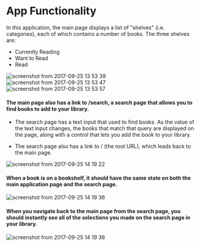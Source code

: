 # App Functionality

In this application,
the main page displays a list of "shelves" (i.e. categories), each of which contains a number of books. The three shelves are:

* Currently Reading
* Want to Read
* Read


![screenshot from 2017-09-25 13 53 39](https://user-images.githubusercontent.com/16433381/30804251-a47ccde0-a227-11e7-9792-33512a771769.png)
![screenshot from 2017-09-25 13 53 47](https://user-images.githubusercontent.com/16433381/30804258-ad00c48a-a227-11e7-8034-c66c1b1c9bd5.png)
![screenshot from 2017-09-25 13 53 57](https://user-images.githubusercontent.com/16433381/30804265-b5412d1a-a227-11e7-843f-6ccd9ed0fbcb.png)


#### The main page also has a link to /search, a search page that allows you to find books to add to your library.

* The search page has a text input that used to find books. As the value of the text input changes, the books that match that query are displayed on the page, along with a control that lets you add the book to your library.

*  The search page also has a link to / (the root URL), which leads back to the main page.


 ![screenshot from 2017-09-25 14 19 22](https://user-images.githubusercontent.com/16433381/30801931-e50416b4-a21f-11e7-91c6-8fa28adeef5f.png)


#### When a book is on a bookshelf, it should have the same state on both the main application page and the search page.


![screenshot from 2017-09-25 14 19 36](https://user-images.githubusercontent.com/16433381/30802603-12617d02-a222-11e7-8ccf-a15b2fac462c.png)


#### When you navigate back to the main page from the search page, you should instantly see all of the selections you made on the search page in your library.


![screenshot from 2017-09-25 14 19 36](https://user-images.githubusercontent.com/16433381/30802310-044ae934-a221-11e7-884d-434eeae096a2.png)
